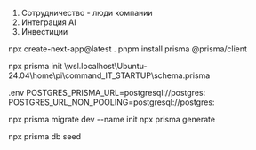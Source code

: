 1. Сотрудничество - люди компании
2. Интеграция AI
3. Инвестиции

npx create-next-app@latest .
pnpm install prisma @prisma/client

npx prisma init
\\wsl.localhost\Ubuntu-24.04\home\pi\command\_IT_STARTUP\schema.prisma

.env
POSTGRES_PRISMA_URL=postgresql://postgres:
POSTGRES_URL_NON_POOLING=postgresql://postgres:

npx prisma migrate dev --name init
npx prisma generate

npx prisma db seed